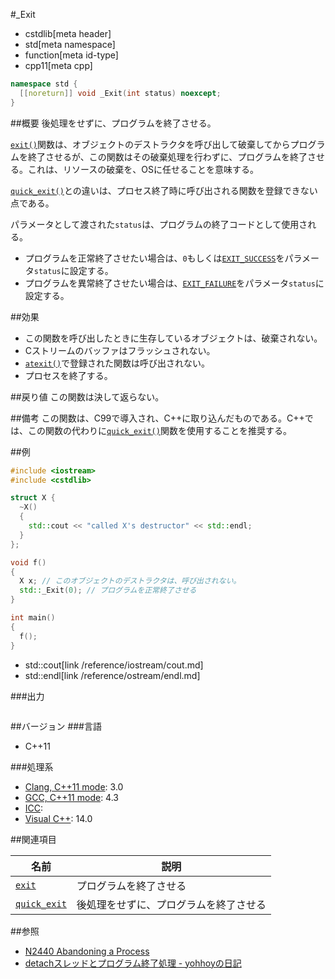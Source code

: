 #_Exit
* cstdlib[meta header]
* std[meta namespace]
* function[meta id-type]
* cpp11[meta cpp]

```cpp
namespace std {
  [[noreturn]] void _Exit(int status) noexcept;
}
```

##概要
後処理をせずに、プログラムを終了させる。

[`exit()`](exit.md)関数は、オブジェクトのデストラクタを呼び出して破棄してからプログラムを終了させるが、この関数はその破棄処理を行わずに、プログラムを終了させる。これは、リソースの破棄を、OSに任せることを意味する。

[`quick_exit()`](quick_exit.md)との違いは、プロセス終了時に呼び出される関数を登録できない点である。

パラメータとして渡された`status`は、プログラムの終了コードとして使用される。

- プログラムを正常終了させたい場合は、`0`もしくは[`EXIT_SUCCESS`](exit_success.md)をパラメータ`status`に設定する。
- プログラムを異常終了させたい場合は、[`EXIT_FAILURE`](exit_failure.md)をパラメータ`status`に設定する。


##効果
- この関数を呼び出したときに生存しているオブジェクトは、破棄されない。
- Cストリームのバッファはフラッシュされない。
- [`atexit()`](atexit.md)で登録された関数は呼び出されない。
- プロセスを終了する。


##戻り値
この関数は決して返らない。


##備考
この関数は、C99で導入され、C++に取り込んだものである。C++では、この関数の代わりに[`quick_exit()`](quick_exit.md)関数を使用することを推奨する。


##例
```cpp
#include <iostream>
#include <cstdlib>

struct X {
  ~X()
  {
    std::cout << "called X's destructor" << std::endl;
  }
};

void f()
{
  X x; // このオブジェクトのデストラクタは、呼び出されない。
  std::_Exit(0); // プログラムを正常終了させる
}

int main()
{
  f();
}
```
* std::cout[link /reference/iostream/cout.md]
* std::endl[link /reference/ostream/endl.md]

###出力
```
```


##バージョン
###言語
- C++11

###処理系
- [Clang, C++11 mode](/implementation.md#clang): 3.0
- [GCC, C++11 mode](/implementation.md#gcc): 4.3
- [ICC](/implementation.md#icc): 
- [Visual C++](/implementation.md#visual_cpp): 14.0


##関連項目

| 名前 | 説明 |
|------|------|
| [`exit`](exit.md) | プログラムを終了させる |
| [`quick_exit`](exit.md) | 後処理をせずに、プログラムを終了させる |


##参照
- [N2440 Abandoning a Process](http://www.open-std.org/jtc1/sc22/wg21/docs/papers/2007/n2440.htm)
- [detachスレッドとプログラム終了処理 - yohhoyの日記](http://d.hatena.ne.jp/yohhoy/20120512/p1)

